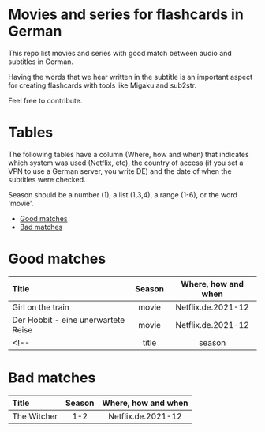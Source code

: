 # Movies and series for flashcards in German
This repo list movies and series with good match between audio and subtitles in German.

Having the words that we hear written in the subtitle is an important aspect for creating
flashcards with tools like Migaku and sub2str.

Feel free to contribute.

# Tables
The following tables have a column (Where, how and when) that indicates 
which system was used (Netflix, etc), the country of access 
(if you set a VPN to use a German server, you write DE) and the date of
when the subtitles were checked.

Season should be a number (1), a list (1,3,4), a range (1-6), or the word 'movie'.

- [Good matches](#good-matches)
- [Bad matches](#bad-matches)

# Good matches

| Title  | Season | Where, how and when |
| :-- | :--: | :--: | 
| Girl on the train | movie | Netflix.de.2021-12 |
| Der Hobbit - eine unerwartete Reise | movie | Netflix.de.2021-12 |
<!--| title  | season | country | validation date |-->


# Bad matches

| Title  | Season | Where, how and when |
| :-- | :--: | :--: | 
| The Witcher  | 1-2 | Netflix.de.2021-12 |

